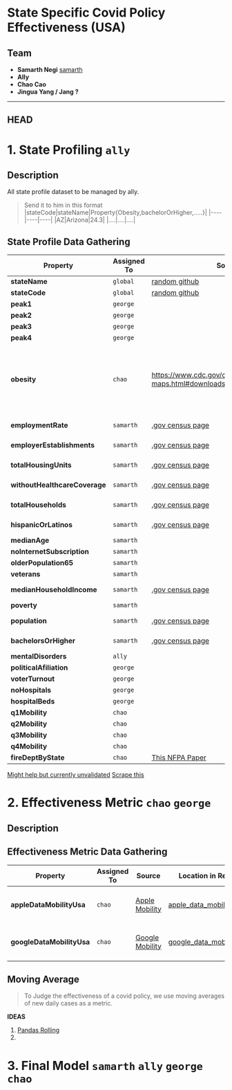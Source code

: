 # State Specific Covid Policy Effectiveness (USA)

## Team
- __Samarth Negi__ [samarth](https://github.com/tigboatnc)
- __Ally__
- __Chao Cao__
- __Jingua Yang / Jang ?__

------------ 

## HEAD 


#  1. State Profiling `ally`

## Description


All state profile dataset to be managed by ally. 
>Send it to him in this format 
>|stateCode|stateName|Property{Obesity,bachelorOrHigher,.....}|
>|----|----|----|
>|AZ|Arizona|24.3|
>|....|....|....|

## State Profile Data Gathering

|Property|Assigned To|Source|Location in Repository|Year|Status|Description|
|---|--|--|---|---|----|---|
| __stateName__|`global`|[random github](https://github.com/jasonong/List-of-US-States/blob/master/states.csv )|[us_states](datasets/us_states.csv)
| __stateCode__| `global`|[random github](https://github.com/jasonong/List-of-US-States/blob/master/states.csv )|[us_states](datasets/us_states.csv)
| __peak1__| `george`|
| __peak2__| `george`|
| __peak3__|`george`|
| __peak4__| `george`|
| __obesity__| `chao`|https://www.cdc.gov/obesity/data/prevalence-maps.html#downloads|[chao_obesity](datasets/chao_obesity.csv)|2020|Done|Prevalence of Self-Reported Obesity by State and Territory, BRFSS, 2020|
| __employmentRate__|`samarth`|[.gov census page](https://data.census.gov/cedsci/map?q=Total%20Population&tid=PEPPOP2019.PEPANNRES&cid=DATE_CODE&vintage=2019&layer=VT_2019_040_00_PP_D1)|[sam_censusdata_merged.csv](datasets/sam_censusdata_merged.csv)|2019|To Verify|
| __employerEstablishments__|`samarth`|[.gov census page](https://data.census.gov/cedsci/map?q=Total%20Population&tid=PEPPOP2019.PEPANNRES&cid=DATE_CODE&vintage=2019&layer=VT_2019_040_00_PP_D1)|[sam_censusdata_merged.csv](datasets/sam_censusdata_merged.csv)|2019|To Verify|
| __totalHousingUnits__|`samarth`|[.gov census page](https://data.census.gov/cedsci/map?q=Total%20Population&tid=PEPPOP2019.PEPANNRES&cid=DATE_CODE&vintage=2019&layer=VT_2019_040_00_PP_D1)|[sam_censusdata_merged.csv](datasets/sam_censusdata_merged.csv)|2019|To Verify|
| __withoutHealthcareCoverage__|`samarth`|[.gov census page](https://data.census.gov/cedsci/map?q=Total%20Population&tid=PEPPOP2019.PEPANNRES&cid=DATE_CODE&vintage=2019&layer=VT_2019_040_00_PP_D1)|[sam_censusdata_merged.csv](datasets/sam_censusdata_merged.csv)|2019|To Verify|
| __totalHouseholds__|`samarth`|[.gov census page](https://data.census.gov/cedsci/map?q=Total%20Population&tid=PEPPOP2019.PEPANNRES&cid=DATE_CODE&vintage=2019&layer=VT_2019_040_00_PP_D1)|[sam_censusdata_merged.csv](datasets/sam_censusdata_merged.csv)|2019|To Verify|
| __hispanicOrLatinos__|`samarth`|[.gov census page](https://data.census.gov/cedsci/map?q=Total%20Population&tid=PEPPOP2019.PEPANNRES&cid=DATE_CODE&vintage=2019&layer=VT_2019_040_00_PP_D1)|[sam_censusdata_merged.csv](datasets/sam_censusdata_merged.csv)|2019|To Verify|
| __medianAge__|`samarth`|
| __noInternetSubscription__|`samarth`|
| __olderPopulation65__|`samarth`|
| __veterans__|`samarth`|
| __medianHouseholdIncome__|`samarth`|[.gov census page](https://data.census.gov/cedsci/map?q=Total%20Population&tid=PEPPOP2019.PEPANNRES&cid=DATE_CODE&vintage=2019&layer=VT_2019_040_00_PP_D1)|[sam_censusdata_merged.csv](datasets/sam_censusdata_merged.csv)|2019|To Verify|
| __poverty__|`samarth`|
| __population__|`samarth`|[.gov census page](https://data.census.gov/cedsci/map?q=Total%20Population&tid=PEPPOP2019.PEPANNRES&cid=DATE_CODE&vintage=2019&layer=VT_2019_040_00_PP_D1)|[sam_censusdata_merged.csv](datasets/sam_censusdata_merged.csv)|2019|To Verify|
| __bachelorsOrHigher__|`samarth`|[.gov census page](https://data.census.gov/cedsci/map?q=Total%20Population&tid=PEPPOP2019.PEPANNRES&cid=DATE_CODE&vintage=2019&layer=VT_2019_040_00_PP_D1)|[sam_censusdata_merged.csv](datasets/sam_censusdata_merged.csv)|2019|To Verify|
| __mentalDisorders__ |`ally`|
| __politicalAfiliation__|`george`|
| __voterTurnout__|`george`|
| __noHospitals__|`george`|
| __hospitalBeds__|`george`|
| __q1Mobility__|`chao`|
| __q2Mobility__|`chao`|
| __q3Mobility__|`chao`|
| __q4Mobility__|`chao`|
|__fireDeptByState__|`chao`|[This NFPA Paper](https://www.nfpa.org/-/media/Files/News-and-Research/Fire-statistics-and-reports/Emergency-responders/osNumberOfFireDeptInUS.ashx)|[chao_fire.csv](datasets/chao_fire.csv)|2017|


[Might help but currently unvalidated](https://www.ahd.com/state_statistics.html)
[Scrape this](https://data.census.gov/cedsci/profile?g=0400000US02)




# 2. Effectiveness Metric `chao` `george`

## Description

## Effectiveness Metric Data Gathering
|Property|Assigned To|Source|Location in Repository|Year|Status|Description|
|---|--|--|---|---|----|---|
| __appleDataMobilityUsa__|`chao`|[Apple Mobility](https://covid19.apple.com/mobility)|[apple_data_mobility.csv](datasets/apple_data_mobility.csv)|9 November 2021|Country Mobility by apple|
| __googleDataMobilityUsa__|`chao`|[Google Mobility](https://www.google.com/covid19/mobility/)|[google_data_mobility_usa.csv](datasets/google_data_mobility_usa.csv.zip)|9 November 2021|Country Mobility by google|

## Moving Average 
> To Judge the effectiveness of a covid policy, we use moving averages of new daily cases as a metric. 


__IDEAS__<br/>
1. [Pandas Rolling](https://pandas.pydata.org/docs/reference/api/pandas.DataFrame.rolling.html)
2. 


# 3. Final Model `samarth` `ally` `george` `chao`



<!-- ## Datasets  -->
<!-- | Dataset  | Location | Link |
| ------------- | ------------- |----|
| Covid Factors  | datasets/Conditions_Contributing_to_COVID-19_Deaths__by_State_and_Age__Provisional_2020-2021.csv  ||
|US States|datasets/us_states.csv|-->
